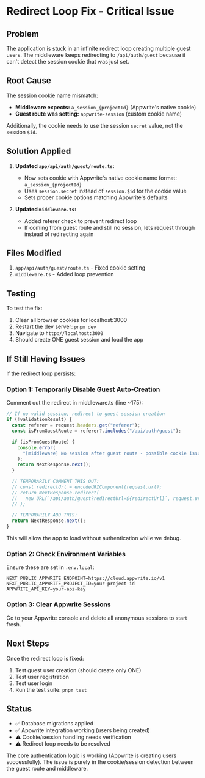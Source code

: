 # Redirect Loop Fix - Critical Issue

## Problem

The application is stuck in an infinite redirect loop creating multiple guest users. The middleware keeps redirecting to `/api/auth/guest` because it can't detect the session cookie that was just set.

## Root Cause

The session cookie name mismatch:

- **Middleware expects:** `a_session_{projectId}` (Appwrite's native cookie)
- **Guest route was setting:** `appwrite-session` (custom cookie name)

Additionally, the cookie needs to use the session `secret` value, not the session `$id`.

## Solution Applied

1. **Updated `app/api/auth/guest/route.ts`:**

   - Now sets cookie with Appwrite's native cookie name format: `a_session_{projectId}`
   - Uses `session.secret` instead of `session.$id` for the cookie value
   - Sets proper cookie options matching Appwrite's defaults

2. **Updated `middleware.ts`:**
   - Added referer check to prevent redirect loop
   - If coming from guest route and still no session, lets request through instead of redirecting again

## Files Modified

1. `app/api/auth/guest/route.ts` - Fixed cookie setting
2. `middleware.ts` - Added loop prevention

## Testing

To test the fix:

1. Clear all browser cookies for localhost:3000
2. Restart the dev server: `pnpm dev`
3. Navigate to `http://localhost:3000`
4. Should create ONE guest session and load the app

## If Still Having Issues

If the redirect loop persists:

### Option 1: Temporarily Disable Guest Auto-Creation

Comment out the redirect in middleware.ts (line ~175):

```typescript
// If no valid session, redirect to guest session creation
if (!validationResult) {
  const referer = request.headers.get("referer");
  const isFromGuestRoute = referer?.includes("/api/auth/guest");

  if (isFromGuestRoute) {
    console.error(
      "[middleware] No session after guest route - possible cookie issue"
    );
    return NextResponse.next();
  }

  // TEMPORARILY COMMENT THIS OUT:
  // const redirectUrl = encodeURIComponent(request.url);
  // return NextResponse.redirect(
  //   new URL(`/api/auth/guest?redirectUrl=${redirectUrl}`, request.url)
  // );

  // TEMPORARILY ADD THIS:
  return NextResponse.next();
}
```

This will allow the app to load without authentication while we debug.

### Option 2: Check Environment Variables

Ensure these are set in `.env.local`:

```
NEXT_PUBLIC_APPWRITE_ENDPOINT=https://cloud.appwrite.io/v1
NEXT_PUBLIC_APPWRITE_PROJECT_ID=your-project-id
APPWRITE_API_KEY=your-api-key
```

### Option 3: Clear Appwrite Sessions

Go to your Appwrite console and delete all anonymous sessions to start fresh.

## Next Steps

Once the redirect loop is fixed:

1. Test guest user creation (should create only ONE)
2. Test user registration
3. Test user login
4. Run the test suite: `pnpm test`

## Status

- ✅ Database migrations applied
- ✅ Appwrite integration working (users being created)
- ⚠️ Cookie/session handling needs verification
- ⚠️ Redirect loop needs to be resolved

The core authentication logic is working (Appwrite is creating users successfully). The issue is purely in the cookie/session detection between the guest route and middleware.
